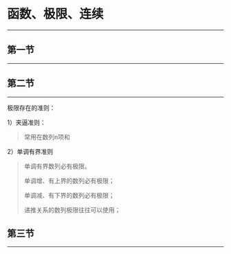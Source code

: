 # 函数、极限、连续

---



## 第一节

---

## 第二节

---



极限存在的准则：

1）夹逼准则：

> 常用在数列n项和

2）单调有界准则

> 单调有界数列必有极限。
>
> 单调增、有上界的数列必有极限；
>
> 单调减、有下界的数列必有极限；
>
> 递推关系的数列极限往往可以使用；



## 第三节

---

